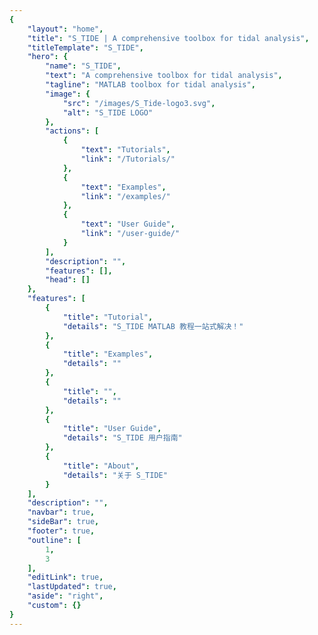 ```yaml
---
{
    "layout": "home",
    "title": "S_TIDE | A comprehensive toolbox for tidal analysis",
    "titleTemplate": "S_TIDE",
    "hero": {
        "name": "S_TIDE",
        "text": "A comprehensive toolbox for tidal analysis",
        "tagline": "MATLAB toolbox for tidal analysis",
        "image": {
            "src": "/images/S_Tide-logo3.svg",
            "alt": "S_TIDE LOGO"
        },
        "actions": [
            {
                "text": "Tutorials",
                "link": "/Tutorials/"
            },
            {
                "text": "Examples",
                "link": "/examples/"
            },
            {
                "text": "User Guide",
                "link": "/user-guide/"
            }
        ],
        "description": "",
        "features": [],
        "head": []
    },
    "features": [
        {
            "title": "Tutorial",
            "details": "S_TIDE MATLAB 教程一站式解决！"
        },
        {
            "title": "Examples",
            "details": ""
        },
        {
            "title": "",
            "details": ""
        },
        {
            "title": "User Guide",
            "details": "S_TIDE 用户指南"
        },
        {
            "title": "About",
            "details": "关于 S_TIDE"
        }
    ],
    "description": "",
    "navbar": true,
    "sideBar": true,
    "footer": true,
    "outline": [
        1,
        3
    ],
    "editLink": true,
    "lastUpdated": true,
    "aside": "right",
    "custom": {}
}
---
```



